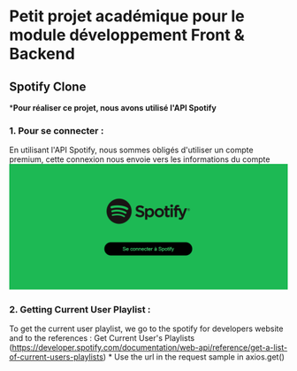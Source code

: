 
# Petit projet académique pour le module développement Front & Backend 

## Spotify Clone

***Pour réaliser ce projet, nous avons utilisé l'API Spotify**

### 1. Pour se connecter :
En utilisant l'API Spotify, nous sommes obligés d'utiliser un compte premium, cette connexion nous envoie vers les informations du compte
![alt text](image.png) 


### 2. Getting Current User Playlist : 
To get the current user playlist, we go to the spotify for developers website and to the references : Get Current User's Playlists (https://developer.spotify.com/documentation/web-api/reference/get-a-list-of-current-users-playlists)
    * Use the url in the request sample in axios.get()   